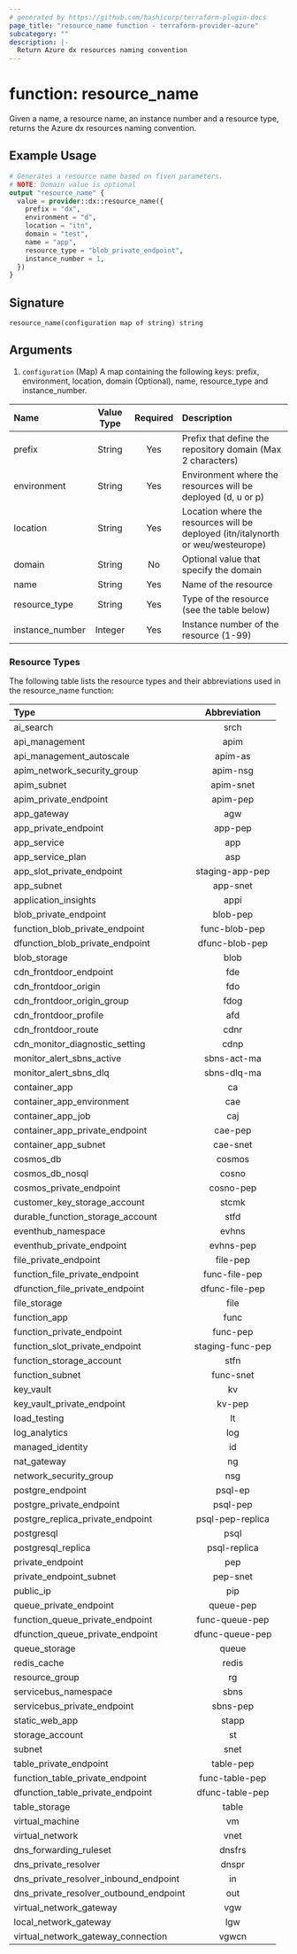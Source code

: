 ```yaml
---
# generated by https://github.com/hashicorp/terraform-plugin-docs
page_title: "resource_name function - terraform-provider-azure"
subcategory: ""
description: |-
  Return Azure dx resources naming convention
---
```


# function: resource_name

Given a name, a resource name, an instance number and a resource type, returns the Azure dx resources naming convention.

## Example Usage

```terraform
# Generates a resource name based on fiven parameters.
# NOTE: Domain value is optional
output "resource_name" {
  value = provider::dx::resource_name({
    prefix = "dx",
    environment = "d",
    location = "itn",
    domain = "test",
    name = "app",
    resource_type = "blob_private_endpoint",
    instance_number = 1,
  })
}
```

## Signature

<!-- signature generated by tfplugindocs -->

```text
resource_name(configuration map of string) string
```

## Arguments

<!-- arguments generated by tfplugindocs -->

1. `configuration` (Map) A map containing the following keys: prefix, environment, location, domain (Optional), name, resource_type and instance_number.

| Name            | Value Type | Required | Description                                                                      |
| :-------------- | :--------: | :------: | :------------------------------------------------------------------------------- |
| prefix          |   String   |   Yes    | Prefix that define the repository domain (Max 2 characters)                      |
| environment     |   String   |   Yes    | Environment where the resources will be deployed (d, u or p)                     |
| location        |   String   |   Yes    | Location where the resources will be deployed (itn/italynorth or weu/westeurope) |
| domain          |   String   |    No    | Optional value that specify the domain                                           |
| name            |   String   |   Yes    | Name of the resource                                                             |
| resource_type   |   String   |   Yes    | Type of the resource (see the table below)                                       |
| instance_number |  Integer   |   Yes    | Instance number of the resource (1-99)                                           |

### Resource Types

The following table lists the resource types and their abbreviations used in the resource_name function:

| Type                                   |   Abbreviation   |
| :------------------------------------- | :--------------: |
| ai_search                              |       srch       |
| api_management                         |       apim       |
| api_management_autoscale               |     apim-as      |
| apim_network_security_group            |     apim-nsg     |
| apim_subnet                            |    apim-snet     |
| apim_private_endpoint                  |     apim-pep     |
| app_gateway                            |       agw        |
| app_private_endpoint                   |     app-pep      |
| app_service                            |       app        |
| app_service_plan                       |       asp        |
| app_slot_private_endpoint              | staging-app-pep  |
| app_subnet                             |     app-snet     |
| application_insights                   |       appi       |
| blob_private_endpoint                  |     blob-pep     |
| function_blob_private_endpoint         |  func-blob-pep   |
| dfunction_blob_private_endpoint        |  dfunc-blob-pep  |
| blob_storage                           |       blob       |
| cdn_frontdoor_endpoint                 |       fde        |
| cdn_frontdoor_origin                   |       fdo        |
| cdn_frontdoor_origin_group             |       fdog       |
| cdn_frontdoor_profile                  |       afd        |
| cdn_frontdoor_route                    |       cdnr       |
| cdn_monitor_diagnostic_setting         |       cdnp       |
| monitor_alert_sbns_active              |   sbns-act-ma    |
| monitor_alert_sbns_dlq                 |   sbns-dlq-ma    |
| container_app                          |        ca        |
| container_app_environment              |       cae        |
| container_app_job                      |       caj        |
| container_app_private_endpoint         |     cae-pep      |
| container_app_subnet                   |     cae-snet     |
| cosmos_db                              |      cosmos      |
| cosmos_db_nosql                        |      cosno       |
| cosmos_private_endpoint                |    cosno-pep     |
| customer_key_storage_account           |      stcmk       |
| durable_function_storage_account       |       stfd       |
| eventhub_namespace                     |      evhns       |
| eventhub_private_endpoint              |    evhns-pep     |
| file_private_endpoint                  |     file-pep     |
| function_file_private_endpoint         |  func-file-pep   |
| dfunction_file_private_endpoint        |  dfunc-file-pep  |
| file_storage                           |       file       |
| function_app                           |       func       |
| function_private_endpoint              |     func-pep     |
| function_slot_private_endpoint         | staging-func-pep |
| function_storage_account               |       stfn       |
| function_subnet                        |    func-snet     |
| key_vault                              |        kv        |
| key_vault_private_endpoint             |      kv-pep      |
| load_testing                           |        lt        |
| log_analytics                          |       log        |
| managed_identity                       |        id        |
| nat_gateway                            |        ng        |
| network_security_group                 |       nsg        |
| postgre_endpoint                       |     psql-ep      |
| postgre_private_endpoint               |     psql-pep     |
| postgre_replica_private_endpoint       | psql-pep-replica |
| postgresql                             |       psql       |
| postgresql_replica                     |   psql-replica   |
| private_endpoint                       |       pep        |
| private_endpoint_subnet                |     pep-snet     |
| public_ip                              |       pip        |
| queue_private_endpoint                 |    queue-pep     |
| function_queue_private_endpoint        |  func-queue-pep  |
| dfunction_queue_private_endpoint       | dfunc-queue-pep  |
| queue_storage                          |      queue       |
| redis_cache                            |      redis       |
| resource_group                         |        rg        |
| servicebus_namespace                   |       sbns       |
| servicebus_private_endpoint            |     sbns-pep     |
| static_web_app                         |      stapp       |
| storage_account                        |        st        |
| subnet                                 |       snet       |
| table_private_endpoint                 |    table-pep     |
| function_table_private_endpoint        |  func-table-pep  |
| dfunction_table_private_endpoint       | dfunc-table-pep  |
| table_storage                          |      table       |
| virtual_machine                        |        vm        |
| virtual_network                        |       vnet       |
| dns_forwarding_ruleset                 |      dnsfrs      |
| dns_private_resolver                   |      dnspr       |
| dns_private_resolver_inbound_endpoint  |        in        |
| dns_private_resolver_outbound_endpoint |       out        |
| virtual_network_gateway                |       vgw        |
| local_network_gateway                  |       lgw        |
| virtual_network_gateway_connection     |      vgwcn       |

